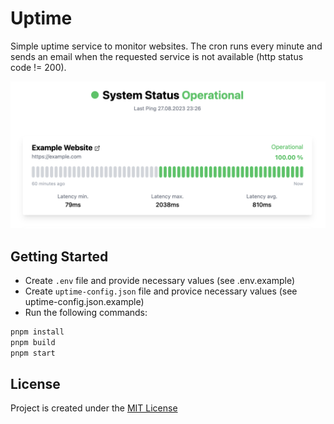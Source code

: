 # Uptime

Simple uptime service to monitor websites. The cron runs every minute and sends an email when the requested service is not available (http status code != 200).

<img src="resources/screenshot.png" />

## Getting Started

* Create `.env` file and provide necessary values (see .env.example)
* Create `uptime-config.json` file and provice necessary values (see uptime-config.json.example)
* Run the following commands:

```sh
pnpm install
pnpm build
pnpm start
```

## License

Project is created under the [MIT License](./LICENSE)
